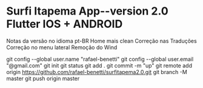 # Surfi Itapema App--version 2.0 Flutter IOS + ANDROID

Notas da versão no idioma pt-BR
Home mais clean
Correção nas Traduções
Correção no menu lateral
Remoção do Wind</pt-BR>

git config --global user.name "rafael-benetti"
git config --global user.email "@gmail.com"
git init
git status
git add .
git commit -m "up"
git remote add origin https://github.com/rafael-benetti/surfitapema2.0.git
git branch -M master
git push origin master